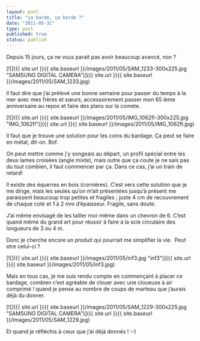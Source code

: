 ```yaml
---
layout: post
title: "ça barde, ça barde ?"
date: "2011-05-31"
type: post
published: true
status: publish
---
```


Depuis 15 jours, ça ne vous parait pas avoir beaucoup avancé, non ?

[![]({{ site.url }}{{ site.baseurl }}/images/2011/05/SAM_1233-300x225.jpg "SAMSUNG DIGITAL CAMERA")]({{ site.url }}{{ site.baseurl }}/images/2011/05/SAM_1233.jpg)

Il faut dire que j’ai prélevé une bonne semaine pour passer du temps à la mer avec mes frères et sœurs, accessoirement passer mon 65 ième anniversaire au repos et faire des plans sur la comete.

[![]({{ site.url }}{{ site.baseurl }}/images/2011/05/IMG_1062fl-300x225.jpg "IMG_1062fl")]({{ site.url }}{{ site.baseurl }}/images/2011/05/IMG_1062fl.jpg)

Il faut que je trouve une solution pour les coins du bardage. Ça peut se faire en métal, dit-on. Bof.

On peut mettre comme j’y songeais au départ, un profil spécial entre les deux lames croisées (angle mixte), mais outre que ça coute je ne sais pas du tout combien, il faut commencer par ça. Dans ce cas, j’ai un train de retard!

Il existe des équerres en bois (cornières). C’est vers cette solution que je me dirige, mais les seules qu’on m’ait présentées jusqu’à présent me paraissent beaucoup trop petites et fragiles ; juste 4 cm de recouvrement de chaque coté et 1 à 2 mm d’épaisseur. Fragile, sans doute.

J’ai même envisagé de les tailler moi-même dans un chevron de 6. C’est quand même du grand art pour réussir à faire à la scie circulaire des longueurs de 3 ou 4 m.

Donc je cherche encore un produit qui pourrait me simplifier la vie.  Peut etre celui-ci ?

[![]({{ site.url }}{{ site.baseurl }}/images/2011/05/inf3.jpg "inf3")]({{ site.url }}{{ site.baseurl }}/images/2011/05/inf3.jpg)

Mais en tous cas, je me suis rendu compte en commençant à placer ce bardage, combien c’est agréable de clouer avec une cloueuse à air comprimé ! quand je pense au nombre de coups de marteau que j’aurais déjà du donner.

[![]({{ site.url }}{{ site.baseurl }}/images/2011/05/SAM_1229-300x225.jpg "SAMSUNG DIGITAL CAMERA")]({{ site.url }}{{ site.baseurl }}/images/2011/05/SAM_1229.jpg)

Et quand je réfléchis à ceux que j’ai déjà donnés ! :-)
